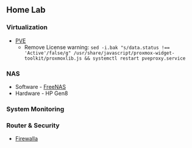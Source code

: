 ## Home Lab
### Virtualization
* [PVE](https://pve.proxmox.com/wiki/Main_Page)
  * Remove License warning: `sed -i.bak "s/data.status !== 'Active'/false/g" /usr/share/javascript/proxmox-widget-toolkit/proxmoxlib.js && systemctl restart pveproxy.service
`
### NAS
* Software - [FreeNAS](https://www.freenas.org)
* Hardware - HP Gen8
### System Monitoring
### Router & Security
* [Firewalla](https://firewalla.com)

 
